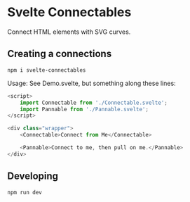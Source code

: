 # Svelte Connectables

Connect HTML elements with SVG curves.

## Creating a connections

```
npm i svelte-connectables
```

Usage: See Demo.svelte, but something along these lines:

```js
<script>
	import Connectable from './Connectable.svelte';
	import Pannable from './Pannable.svelte';
</script>

<div class="wrapper">
	<Connectable>Connect from Me</Connectable>

	<Pannable>Connect to me, then pull on me.</Pannable>
</div>
```

## Developing

```bash
npm run dev
```
